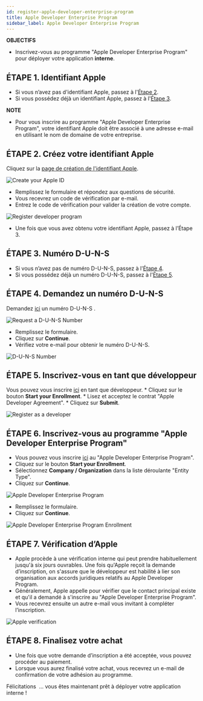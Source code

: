 ```yaml
---
id: register-apple-developer-enterprise-program
title: Apple Developer Enterprise Program
sidebar_label: Apple Developer Enterprise Program
---
```

<div class = "objectives"> 

**OBJECTIFS**

* Inscrivez-vous au programme "Apple Developer Enterprise Program" pour déployer votre application **interne**.</div> 

## ÉTAPE 1. Identifiant Apple

* Si vous n’avez pas d'identifiant Apple, passez à l'[Étape 2](#step-2-create-your-apple-id).
* Si vous possédez déjà un identifiant Apple, passez à l'[Étape 3](#step-3.-d-u-n-s-number).<div class = "tips"> 

**NOTE**

* Pour vous inscrire au programme "Apple Developer Enterprise Program", votre identifiant Apple doit être associé à une adresse e-mail en utilisant le nom de domaine de votre entreprise.</div> 

## ÉTAPE 2. Créez votre identifiant Apple

Cliquez sur la [page de création de l'identifiant Apple](https://appleid.apple.com/).

![Create your Apple ID](assets/deploy-in-house/Apple-ID-Creation-Page-4D-for-iOS.png)

* Remplissez le formulaire et répondez aux questions de sécurité.
* Vous recevrez un code de vérification par e-mail.
* Entrez le code de vérification pour valider la création de votre compte.

![Register developer program](assets/deploy-in-house/Register-developer-program-4D-for-iOS.png)

* Une fois que vous avez obtenu votre identifiant Apple, passez à l’Étape 3.

## ÉTAPE 3. Numéro D-U-N-S

* Si vous n’avez pas de numéro D-U-N-S, passez à l'[Étape 4](#step-4-request-a-d-u-n-s-number).
* Si vous possédez déjà un numéro D-U-N-S, passez à l'[Étape 5](#step-5-register-as-a-developer).

## ÉTAPE 4. Demandez un numéro D-U-N-S

Demandez [ici](https://developer.apple.com/enroll/duns-lookup/#/search) un numéro D-U-N-S .

![Request a D-U-N-S Number](assets/deploy-in-house/DUNS-Number-Organization-4D-for-iOS.png)

* Remplissez le formulaire.
* Cliquez sur **Continue**.
* Vérifiez votre e-mail pour obtenir le numéro D-U-N-S.

![D-U-N-S Number](assets/deploy-in-house/DUNS-Number-Apple-Mail_4D-for-iOS.png)

## ÉTAPE 5. Inscrivez-vous en tant que développeur

Vous pouvez vous inscrire [ici](https://developer.apple.com/programs/enterprise/enroll/) en tant que développeur. * Cliquez sur le bouton **Start your Enrollment**. * Lisez et acceptez le contrat "Apple Developer Agreement". * Cliquez sur **Submit**.

![Register as a developer](assets/deploy-in-house/Register-developer-4D-for-iOS.png)

## ÉTAPE 6. Inscrivez-vous au programme "Apple Developer Enterprise Program"

* Vous pouvez vous inscrire [ici](https://developer.apple.com/enroll/enterprise/) au "Apple Developer Enterprise Program". 
* Cliquez sur le bouton **Start your Enrollment**.
* Sélectionnez **Company / Organization** dans la liste déroulante "Entity Type".
* Cliquez sur **Continue**.

![Apple Developer Enterprise Program](assets/deploy-in-house/Apple-Developer-Enterprise-Program-4D-for-iOS.png)

* Remplissez le formulaire. 
* Cliquez sur **Continue**.

![Apple Developer Enterprise Program Enrollment](assets/deploy-in-house/Apple-Developer-Enterprise-Program-Enrollment-4D-for-iOS.png)

## ÉTAPE 7. Vérification d’Apple

* Apple procède à une vérification interne qui peut prendre habituellement jusqu'à six jours ouvrables. Une fois qu'Apple reçoit la demande d’inscription, on s'assure que le développeur est habilité à lier son organisation aux accords juridiques relatifs au Apple Developer Program.
* Généralement, Apple appelle pour vérifier que le contact principal existe et qu'il a demandé à s'inscrire au "Apple Developer Enterprise Program".
* Vous recevrez ensuite un autre e-mail vous invitant à compléter l’inscription.

![Apple verification](assets/deploy-in-house/Confirmation-email-Organisations-4D-for-iOS.png)

## ÉTAPE 8. Finalisez votre achat

* Une fois que votre demande d’inscription a été acceptée, vous pouvez procéder au paiement.
* Lorsque vous aurez finalisé votre achat, vous recevrez un e-mail de confirmation de votre adhésion au programme.

Félicitations  ... vous êtes maintenant prêt à déployer votre application interne !